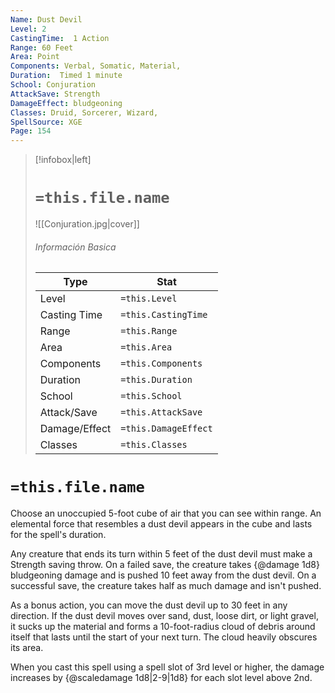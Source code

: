 ```yaml
---
Name: Dust Devil
Level: 2
CastingTime:  1 Action 
Range: 60 Feet
Area: Point
Components: Verbal, Somatic, Material, 
Duration:  Timed 1 minute
School: Conjuration
AttackSave: Strength
DamageEffect: bludgeoning
Classes: Druid, Sorcerer, Wizard, 
SpellSource: XGE
Page: 154
---
```


>[!infobox|left]
># `=this.file.name`
>![[Conjuration.jpg|cover]]
> ###### Información Basica
> Type |  Stat |
> ---|---|
> Level | `=this.Level` |
> Casting Time | `=this.CastingTime` |
> Range | `=this.Range` |
> Area | `=this.Area` |
> Components | `=this.Components` |
> Duration | `=this.Duration` |
> School | `=this.School` |
> Attack/Save | `=this.AttackSave` |
> Damage/Effect | `=this.DamageEffect` |
> Classes | `=this.Classes` |

# `=this.file.name`
Choose an unoccupied 5-foot cube of air that you can see within range. An elemental force that resembles a dust devil appears in the cube and lasts for the spell&#x27;s duration.

Any creature that ends its turn within 5 feet of the dust devil must make a Strength saving throw. On a failed save, the creature takes {@damage 1d8} bludgeoning damage and is pushed 10 feet away from the dust devil. On a successful save, the creature takes half as much damage and isn&#x27;t pushed.

As a bonus action, you can move the dust devil up to 30 feet in any direction. If the dust devil moves over sand, dust, loose dirt, or light gravel, it sucks up the material and forms a 10-foot-radius cloud of debris around itself that lasts until the start of your next turn. The cloud heavily obscures its area.



 


 


 


When you cast this spell using a spell slot of 3rd level or higher, the damage increases by {@scaledamage 1d8|2-9|1d8} for each slot level above 2nd. 